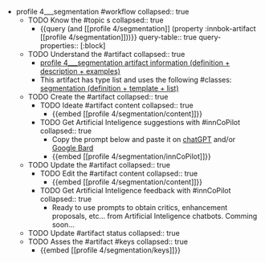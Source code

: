 
- profile 4___segmentation #workflow
   collapsed:: true
  - TODO Know the #topic s
    collapsed:: true
    - {{query (and [[profile 4/segmentation]] (property :innbok-artifact [[profile 4/segmentation]]))}}
      query-table:: true
      query-properties:: [:block]
  - TODO Understand the #artifact
    collapsed:: true
    - [profile 4___segmentation artifact information (definition + description + examples)](https://go.innbok.com/#/page/innBoK%2Fprofile-%28id%29%2Fsegmentation%2Finfo)
    - This artifact has type list and uses the following #classes: [segmentation (definition + template + list)](https://go.innbok.com/#/page/innBoK%2Fclass%2Fsegmentation)
  - TODO Create the #artifact
     collapsed:: true
    - TODO Ideate #artifact content
      collapsed:: true
      - {{embed [[profile 4/segmentation/content]]}}
    - TODO Get Artificial Inteligence suggestions with #innCoPilot
      collapsed:: true
      - Copy the prompt below and paste it on [chatGPT](https://chat.openai.com) and/or [Google Bard](https://bard.google.com/chat)
      - {{embed [[profile 4/segmentation/innCoPilot]]}}
  - TODO Update the #artifact
    collapsed:: true
    - TODO Edit the #artifact content
     collapsed:: true
      - {{embed [[profile 4/segmentation/content]]}}
    - TODO Get Artificial Inteligence feedback with #innCoPilot
      collapsed:: true
      - Ready to use prompts to obtain critics, enhancement proposals, etc... from Artificial Inteligence chatbots. Comming soon...
  - TODO Update #artifact status
    collapsed:: true
  - TODO Asses the #artifact #keys
    collapsed:: true
    - {{embed [[profile 4/segmentation/keys]]}}



